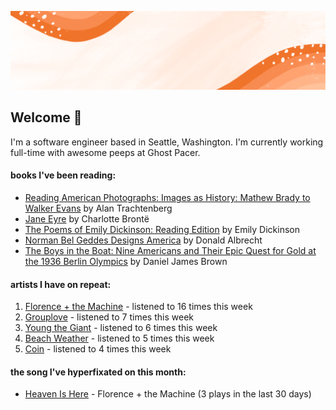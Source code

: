 ![](https://github.com/grace-raper/grace-raper/blob/main/github-readme-header.gif)
## Welcome 👋
I'm a software engineer based in Seattle, Washington. I'm currently working full-time with awesome peeps at Ghost Pacer.

#### books I've been reading:
   <!-- GOODREADS-LIST:START -->
- [Reading American Photographs: Images as History: Mathew Brady to Walker Evans](https://www.goodreads.com/review/show/5449212774?utm_medium=api&utm_source=rss) by Alan Trachtenberg
- [Jane Eyre](https://www.goodreads.com/review/show/4903745026?utm_medium=api&utm_source=rss) by Charlotte Brontë
- [The Poems of Emily Dickinson: Reading Edition](https://www.goodreads.com/review/show/5444557066?utm_medium=api&utm_source=rss) by Emily Dickinson
- [Norman Bel Geddes Designs America](https://www.goodreads.com/review/show/5412346892?utm_medium=api&utm_source=rss) by Donald Albrecht
- [The Boys in the Boat: Nine Americans and Their Epic Quest for Gold at the 1936 Berlin Olympics](https://www.goodreads.com/review/show/4992690226?utm_medium=api&utm_source=rss) by Daniel James Brown
<!-- GOODREADS-LIST:END -->

#### artists I have on repeat:
<!-- LASTFM-TOP-ARTIST:START -->
1. [Florence + the Machine](https://www.last.fm/music/Florence+%252B+the+Machine) - listened to 16 times this week
2. [Grouplove](https://www.last.fm/music/Grouplove) - listened to 7 times this week
3. [Young the Giant](https://www.last.fm/music/Young+the+Giant) - listened to 6 times this week
4. [Beach Weather](https://www.last.fm/music/Beach+Weather) - listened to 5 times this week
5. [Coin](https://www.last.fm/music/Coin) - listened to 4 times this week
<!-- LASTFM-TOP-ARTIST:STOP -->

#### the song I've hyperfixated on this month:
<!-- LASTFM-TOP-TRACK:START -->
* [Heaven Is Here](https://www.last.fm/music/Florence+%252B+the+Machine/_/Heaven+Is+Here) - Florence + the Machine (3 plays in the last 30 days)
<!-- LASTFM-TOP-TRACK:END -->

<!--
**grace-raper/grace-raper** is a ✨ _special_ ✨ repository because its `README.md` (this file) appears on your GitHub profile.

Here are some ideas to get you started:

- 🔭 I’m currently working on ...
- 🌱 I’m currently learning ...
- 👯 I’m looking to collaborate on ...
- 🤔 I’m looking for help with ...
- 💬 Ask me about ...
- 📫 How to reach me: ...
- 😄 Pronouns: ...
- ⚡ Fun fact: ...
- 🔭 I’m currently on a journey to build **great** things
- 🌱 I’m currently learning **everything** 🤓
- 🤝 I’m looking for help with **finding projects to contribute to!**
- 💬 Ask me about **open source, web development, and community management**
- 📫 Reach me out at
<div>
<details>
  <summary>🧑 More about me</summary>
</details>
</p>
-->
